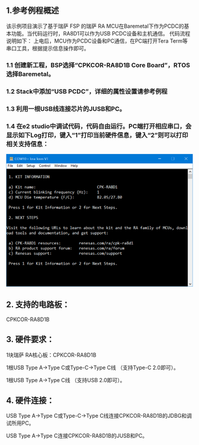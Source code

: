 ## 1.参考例程概述
该示例项目演示了基于瑞萨 FSP 的瑞萨 RA MCU在Baremetal下作为PCDC的基本功能。当代码运行时，RA8D1可以作为USB PCDC设备和主机通信。
代码流程说明如下：
上电后，MCU作为PCDC设备和PC通信，在PC端打开Tera Term等串口工具，根据提示信息操作即可。

### 1.1 创建新工程，BSP选择“CPKCOR-RA8D1B Core Board”，RTOS选择Baremetal。
### 1.2 Stack中添加“USB PCDC”，详细的属性设置请参考例程
### 1.3 利用一根USB线连接芯片的JUSB和PC。
### 1.4 在e2 studio中调试代码，代码自由运行。PC端打开相应串口，会显示如下Log打印，键入“1”打印当前硬件信息，键入“2”则可以打印相关支持信息：
![alt text](images/Picture1-1.png)

## 2. 支持的电路板：
CPKCOR-RA8D1B

## 3. 硬件要求：
1块瑞萨 RA核心板：CPKCOR-RA8D1B

1根USB Type A->Type C或Type-C->Type C线 （支持Type-C 2.0即可）。

1根USB Type A->Type C线 （支持USB 2.0即可）。


## 4. 硬件连接：

USB Type A->Type C或Type-C->Type C线连接CPKCOR-RA8D1B的JDBG和调试所用PC。

USB Type A->Type C连接CPKCOR-RA8D1B的JUSB和PC。